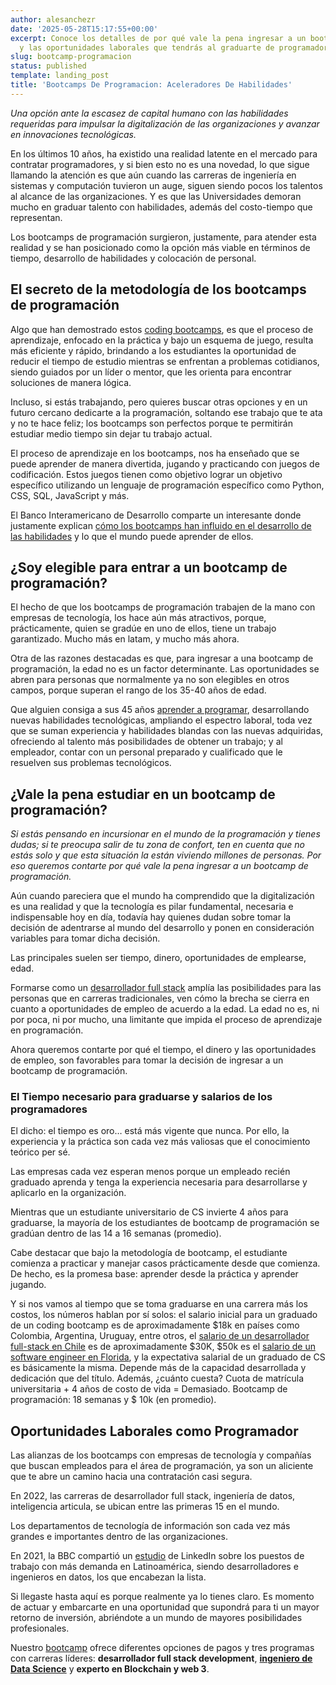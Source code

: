 ```yaml
---
author: alesanchezr
date: '2025-05-28T15:17:55+00:00'
excerpt: Conoce los detalles de por qué vale la pena ingresar a un bootcamp de programación
  y las oportunidades laborales que tendrás al graduarte de programador
slug: bootcamp-programacion
status: published
template: landing_post
title: 'Bootcamps De Programacion: Aceleradores De Habilidades'
---
```

_Una opción ante la escasez de capital humano con las habilidades requeridas para impulsar la digitalización de las organizaciones y avanzar en innovaciones tecnológicas._

En los últimos 10 años, ha existido una realidad latente en el mercado para contratar programadores, y si bien esto no es una novedad, lo que sigue llamando la atención es que aún cuando las carreras de ingeniería en sistemas y computación tuvieron un auge, siguen siendo pocos los talentos al alcance de las organizaciones. Y es que las Universidades demoran mucho en graduar talento con habilidades, además del costo-tiempo que representan.

Los bootcamps de programación surgieron, justamente, para atender esta realidad y se han posicionado como la opción más viable en términos de tiempo, desarrollo de habilidades y colocación de personal.


## El secreto de la metodología de los bootcamps de programación

Algo que han demostrado estos [coding bootcamps](/us/coding-bootcamp), es que el proceso de aprendizaje, enfocado en la práctica y bajo un esquema de juego, resulta más eficiente y rápido, brindando a los estudiantes la oportunidad de reducir el tiempo de estudio mientras se enfrentan a problemas cotidianos, siendo guiados por un líder o mentor, que les orienta para encontrar soluciones de manera lógica.

Incluso, si estás trabajando, pero quieres buscar otras opciones y en un futuro cercano dedicarte a la programación, soltando ese trabajo que te ata y no te hace feliz; los bootcamps son perfectos porque te permitirán estudiar medio tiempo sin dejar tu trabajo actual.

El proceso de aprendizaje en los bootcamps, nos ha enseñado que se puede aprender de manera divertida, jugando y practicando con juegos de codificación. Estos juegos tienen como objetivo lograr un objetivo específico utilizando un lenguaje de programación específico como Python, CSS, SQL, JavaScript y más.

El Banco Interamericano de Desarrollo comparte un interesante donde justamente explican [cómo los bootcamps han influido en el desarrollo de las habilidades](https://publications.iadb.org/es/la-disrupcion-del-talento-el-advenimiento-de-los-bootcamps-de-programacion-y-el-futuro-de-las) y lo que el mundo puede aprender de ellos.


## ¿Soy elegible para entrar a un bootcamp de programación?

El hecho de que los bootcamps de programación trabajen de la mano con empresas de tecnología, los hace aún más atractivos, porque, prácticamente, quien se gradúe en uno de ellos, tiene un trabajo garantizado. Mucho más en latam, y mucho más ahora.

Otra de las razones destacadas es que, para ingresar a una bootcamp de programación, la edad no es un factor determinante. Las oportunidades se abren para personas que normalmente ya no son elegibles en otros campos, porque superan el rango de los 35-40 años de edad.

Que alguien consiga a sus 45 años [aprender a programar](/es/aprender-a-programar/aprender-a-programar-desde-cero), desarrollando nuevas habilidades tecnológicas, ampliando el espectro laboral, toda vez que se suman experiencia y habilidades blandas con las nuevas adquiridas, ofreciendo al talento más posibilidades de obtener un trabajo; y al empleador, contar con un personal preparado y cualificado que le resuelven sus problemas tecnológicos.

## ¿Vale la pena estudiar en un bootcamp de programación?

_Si estás pensando en incursionar en el mundo de la programación y tienes dudas; si te preocupa salir de tu zona de confort, ten en cuenta que no estás solo y que esta situación la están viviendo millones de personas. Por eso queremos contarte por qué vale la pena ingresar a un bootcamp de programación._

Aún cuando pareciera que el mundo ha comprendido que la digitalización es una realidad y que la tecnología es pilar fundamental, necesaria e indispensable hoy en día, todavía hay quienes dudan sobre tomar la decisión de adentrarse al mundo del desarrollo y ponen en consideración variables para tomar dicha decisión.

Las principales suelen ser tiempo, dinero, oportunidades de emplearse, edad.

Formarse como un [desarrollador full stack](/es/coding-bootcamps/desarrollador-full-stack) amplía las posibilidades para las personas que en carreras tradicionales, ven cómo la brecha se cierra en cuanto a oportunidades de empleo de acuerdo a la edad. La edad no es, ni por poca, ni por mucho, una limitante que impida el proceso de aprendizaje en programación. 

Ahora queremos contarte por qué el tiempo, el dinero y las oportunidades de empleo, son favorables para tomar la decisión de ingresar a un bootcamp de programación.


### El Tiempo necesario para graduarse y salarios de los programadores

El dicho: el tiempo es oro… está más vigente que nunca. Por ello, la experiencia y la práctica son cada vez más valiosas que el conocimiento teórico per sé.

Las empresas cada vez esperan menos porque un empleado recién graduado aprenda y tenga la experiencia necesaria para desarrollarse y aplicarlo en la organización. 

Mientras que un estudiante universitario de CS invierte 4 años para graduarse, la mayoría de los estudiantes de bootcamp de programación se gradúan dentro de las 14 a 16 semanas (promedio).

Cabe destacar que bajo la metodología de bootcamp, el estudiante comienza a practicar y manejar casos prácticamente desde que comienza. De hecho, es la promesa base: aprender desde la práctica y aprender jugando.

Y si nos vamos al tiempo que se toma graduarse en una carrera más los costos, los números hablan por sí solos: el salario inicial para un graduado de un coding bootcamp es de aproximadamente $18k en países como Colombia, Argentina, Uruguay, entre otros, el [salario de un desarrollador full-stack en Chile](/es/desarrollador-full-stack/cuanto-gana-un-desarrollador-full-stack) es de aproximadamente $30K,  $50k es el [salario de un software engineer en Florida](/us/software-engineer-salary/software-engineer-salary-florida), y la expectativa salarial de un graduado de CS es básicamente la misma. Depende más de la capacidad desarrollada y dedicación que del título. Además, ¿cuánto cuesta? Cuota de matrícula universitaria + 4 años de costo de vida = Demasiado. Bootcamp de programación: 18 semanas y $ 10k (en promedio).


## Oportunidades Laborales como Programador

Las alianzas de los bootcamps con empresas de tecnología y compañías que buscan empleados para el área de programación, ya son un aliciente que te abre un camino hacia una contratación casi segura. 

En 2022, las carreras de desarrollador full stack, ingeniería de datos, inteligencia articula, se ubican entre las primeras 15 en el mundo.

Los departamentos de tecnología de información son cada vez más grandes e importantes dentro de las organizaciones. 

En 2021, la BBC compartió un [estudio](https://www.bbc.com/mundo/noticias-56247281) de LinkedIn sobre los puestos de trabajo con más demanda en Latinoamérica, siendo desarrolladores e ingenieros en datos, los que encabezan la lista.

Si llegaste hasta aquí es porque realmente ya lo tienes claro. Es momento de actuar y embarcarte en una oportunidad que supondrá para ti un mayor retorno de inversión, abriéndote a un mundo de mayores posibilidades profesionales.

Nuestro [bootcamp](/es/inicio) ofrece diferentes opciones de pagos y tres programas con carreras líderes: **desarrollador full stack development**, **[ingeniero de Data Science](/es/coding-bootcamps/curso-datascience-machine-learning)** y **experto en Blockchain y web 3**.